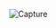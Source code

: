 ![Capture](https://user-images.githubusercontent.com/28908397/59334475-41363280-8d03-11e9-8398-5f2e8091ac16.JPG)
